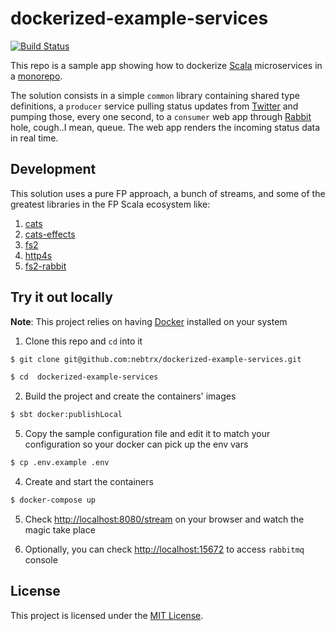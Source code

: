 # dockerized-example-services

[![Build Status](https://travis-ci.org/nebtrx/dockerized-example-services.svg?branch=master)](https://travis-ci.org/nebtrx/dockerized-example-services)

This repo is a sample app showing how to dockerize [Scala](https://www.scala-lang.org/) 
microservices in a [monorepo](https://en.wikipedia.org/wiki/Monorepo). 

The solution consists in a simple `common` library containing shared type definitions, 
a `producer` service pulling status updates from [Twitter](https://twitter.com) and 
pumping those, every one second, to a `consumer` web app through [Rabbit](https://www.rabbitmq.com/) hole, 
cough..I mean, queue. The web app renders the incoming status data in real time. 

## Development

This solution uses a pure FP approach, a bunch of streams, and some of 
the greatest libraries in the FP Scala ecosystem like:

1. [cats](https://typelevel.org/cats/)
2. [cats-effects](https://typelevel.org/cats-effect/)
3. [fs2](http://fs2.io/)
4. [http4s](https://http4s.org/)
4. [fs2-rabbit](https://gvolpe.github.io/fs2-rabbit/)

## Try it out locally

**Note**: This project relies on having [Docker](https://docs.docker.com/install/) installed 
on your system

1. Clone this repo and `cd` into it
 
```bash
$ git clone git@github.com:nebtrx/dockerized-example-services.git

$ cd  dockerized-example-services
```

2. Build the project and create the containers' images

```bash
$ sbt docker:publishLocal
```

5. Copy the sample configuration file and edit it to match your configuration 
so your docker can pick up the env vars

```bash
$ cp .env.example .env
```

4. Create and start the containers

```bash
$ docker-compose up
```

5. Check [http://localhost:8080/stream](http://localhost:8080/stream) on your browser and 
watch the magic take place

6. Optionally, you can check [http://localhost:15672](http://localhost:15672) to access 
`rabbitmq` console    


## License
This project is licensed under the [MIT License](LICENSE.md).
